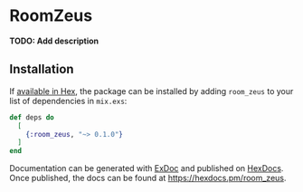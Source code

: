 # RoomZeus

**TODO: Add description**

## Installation

If [available in Hex](https://hex.pm/docs/publish), the package can be installed
by adding `room_zeus` to your list of dependencies in `mix.exs`:

```elixir
def deps do
  [
    {:room_zeus, "~> 0.1.0"}
  ]
end
```

Documentation can be generated with [ExDoc](https://github.com/elixir-lang/ex_doc)
and published on [HexDocs](https://hexdocs.pm). Once published, the docs can
be found at <https://hexdocs.pm/room_zeus>.

